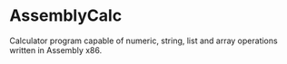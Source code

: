 # AssemblyCalc
Calculator program capable of numeric, string, list and array operations written in Assembly x86.
